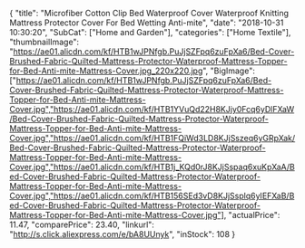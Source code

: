 {
	"title": "Microfiber Cotton Clip Bed Waterproof Cover Waterproof Knitting Mattress Protector Cover For Bed Wetting Anti-mite",
	"date": "2018-10-31 10:30:20",
	"SubCat": ["Home and Garden"],
	"categories": ["Home Textile"],
	"thumbnailImage": "https://ae01.alicdn.com/kf/HTB1wJPNfgb.PuJjSZFpq6zuFpXa6/Bed-Cover-Brushed-Fabric-Quilted-Mattress-Protector-Waterproof-Mattress-Topper-for-Bed-Anti-mite-Mattress-Cover.jpg_220x220.jpg",
	"BigImage": ["https://ae01.alicdn.com/kf/HTB1wJPNfgb.PuJjSZFpq6zuFpXa6/Bed-Cover-Brushed-Fabric-Quilted-Mattress-Protector-Waterproof-Mattress-Topper-for-Bed-Anti-mite-Mattress-Cover.jpg","https://ae01.alicdn.com/kf/HTB1YVuQd22H8KJjy0Fcq6yDlFXaW/Bed-Cover-Brushed-Fabric-Quilted-Mattress-Protector-Waterproof-Mattress-Topper-for-Bed-Anti-mite-Mattress-Cover.jpg","https://ae01.alicdn.com/kf/HTB1FQiWd3LD8KJjSszeq6yGRpXak/Bed-Cover-Brushed-Fabric-Quilted-Mattress-Protector-Waterproof-Mattress-Topper-for-Bed-Anti-mite-Mattress-Cover.jpg","https://ae01.alicdn.com/kf/HTB1j_KQd0rJ8KJjSspaq6xuKpXaA/Bed-Cover-Brushed-Fabric-Quilted-Mattress-Protector-Waterproof-Mattress-Topper-for-Bed-Anti-mite-Mattress-Cover.jpg","https://ae01.alicdn.com/kf/HTB156SEd3vD8KJjSsplq6yIEFXaB/Bed-Cover-Brushed-Fabric-Quilted-Mattress-Protector-Waterproof-Mattress-Topper-for-Bed-Anti-mite-Mattress-Cover.jpg"],
	"actualPrice": 11.47,
	"comparePrice": 23.40,
	"linkurl": "http://s.click.aliexpress.com/e/bA8UUnyk",
	"inStock": 108
}
